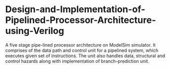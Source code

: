 # Design-and-Implementation-of-Pipelined-Processor-Architecture-using-Verilog
A five stage pipe-lined processor architecture on ModelSim simulator. It comprises of the data path and control unit for a pipelined system, which executes given set of instructions. The unit also handles data, structural and control hazards along with implementation of branch-prediction unit.
